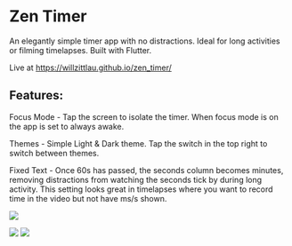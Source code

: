 # Zen Timer

An elegantly simple timer app with no distractions. Ideal for long activities or filming timelapses. Built with Flutter.

Live at https://willzittlau.github.io/zen_timer/
## Features:
Focus Mode - Tap the screen to isolate the timer. When focus mode is on the app is set to always awake.

Themes - Simple Light & Dark theme. Tap the switch in the top right to switch between themes.

Fixed Text - Once 60s has passed, the seconds column becomes minutes, removing distractions from watching the seconds tick by during long activity. This setting looks great in timelapses where you want to record time in the video but not have ms/s shown.

![](https://raw.githubusercontent.com/willzittlau/zen_timer/main/assets/images/focus_mode.gif)

![](https://raw.githubusercontent.com/willzittlau/zen_timer/main/assets/images/light_mode.PNG)
![](https://raw.githubusercontent.com/willzittlau/zen_timer/main/assets/images/dark_mode.PNG)
